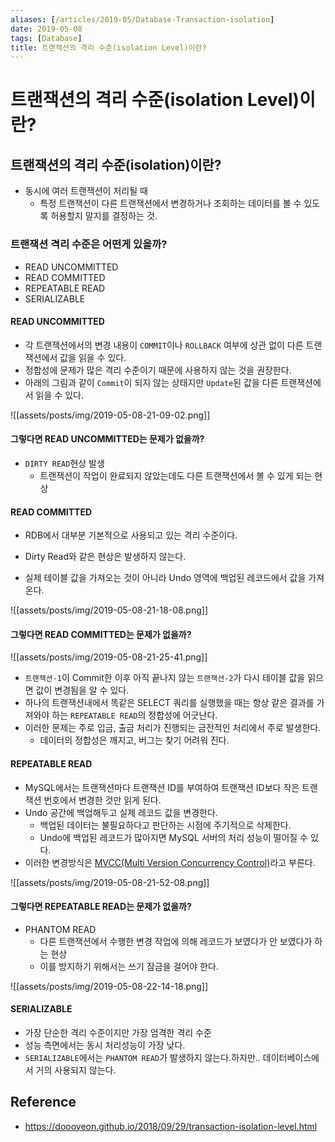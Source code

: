 ```yaml
---
aliases: [/articles/2019-05/Database-Transaction-isolation]
date: 2019-05-08
tags: [Database]
title: 트랜잭션의 격리 수준(isolation Level)이란?
---
```

# 트랜잭션의 격리 수준(isolation Level)이란?
## 트랜잭션의 격리 수준(isolation)이란?
- 동시에 여러 트랜잭션이 처리될 때
  - 특정 트랜잭션이 다른 트랜잭션에서 변경하거나 조회하는 데이터를 볼 수 있도록 허용할지 말지를 결정하는 것.

### 트랜잭션 격리 수준은 어떤게 있을까?
- READ UNCOMMITTED
- READ COMMITTED
- REPEATABLE READ
- SERIALIZABLE

#### READ UNCOMMITTED
- 각 트랜잭션에서의 변경 내용이 `COMMIT`이나 `ROLLBACK` 여부에 상관 없이 다른 트랜잭션에서 값을 읽을 수 있다.
- 정합성에 문제가 많은 격리 수준이기 때문에 사용하지 않는 것을 권장한다.
- 아래의 그림과 같이 `Commit`이 되지 않는 상태지만 `Update`된 값을 다른 트랜잭션에서 읽을 수 있다.

![[assets/posts/img/2019-05-08-21-09-02.png]]



#### 그렇다면 READ UNCOMMITTED는 문제가 없을까?
- `DIRTY READ`현상 발생
  - 트랜잭션이 작업이 완료되지 않았는데도 다른 트랜잭션에서 볼 수 있게 되는 현상

#### READ COMMITTED
- RDB에서 대부분 기본적으로 사용되고 있는 격리 수준이다.
- Dirty Read와 같은 현상은 발생하지 않는다.

- 실제 테이블 값을 가져오는 것이 아니라 Undo 영역에 백업된 레코드에서 값을 가져온다.

![[assets/posts/img/2019-05-08-21-18-08.png]]

#### 그렇다면 READ COMMITTED는 문제가 없을까?
![[assets/posts/img/2019-05-08-21-25-41.png]]
- `트랜잭션-1`이 Commit한 이후 아직 끝나지 않는 `트랜잭션-2`가 다시 테이블 값을 읽으면 값이 변경됨을 알 수 있다.
- 하나의 트랜잭션내에서 똑같은 SELECT 쿼리를 실행했을 때는 항상 같은 결과를 가져와야 하는 `REPEATABLE READ`의 정합성에 어긋난다.
- 이러한 문제는 주로 입금, 출금 처리가 진행되는 금전적인 처리에서 주로 발생한다.
  - 데이터의 정합성은 깨지고, 버그는 찾기 어려워 진다.

#### REPEATABLE READ
- MySQL에서는 트랜잭션마다 트랜잭션 ID를 부여하여 트랜잭션 ID보다 작은 트랜잭션 번호에서 변경한 것만 읽게 된다.
- Undo 공간에 백업해두고 실제 레코드 값을 변경한다.
  - 백업된 데이터는 불필요하다고 판단하는 시점에 주기적으로 삭제한다.
  - Undo에 백업된 레코드가 많아지면 MySQL 서버의 처리 성능이 떨어질 수 있다.
- 이러한 변경방식은 [MVCC(Multi Version Concurrency Control)](https://en.wikipedia.org/wiki/Multiversion_concurrency_control)라고 부른다.

![[assets/posts/img/2019-05-08-21-52-08.png]]


#### 그렇다면 REPEATABLE READ는 문제가 없을까?
- PHANTOM READ
  - 다른 트랜잭션에서 수행한 변경 작업에 의해 레코드가 보였다가 안 보였다가 하는 현상
  - 이를 방지하기 위해서는 쓰기 잠금을 걸어야 한다.

![[assets/posts/img/2019-05-08-22-14-18.png]]


#### SERIALIZABLE
- 가장 단순한 격리 수준이지만 가장 엄격한 격리 수준
- 성능 측면에서는 동시 처리성능이 가장 낮다.
- `SERIALIZABLE`에서는 `PHANTOM READ`가 발생하지 않는다.하지만.. 데이터베이스에서 거의 사용되지 않는다.

## Reference
- <https://doooyeon.github.io/2018/09/29/transaction-isolation-level.html>
